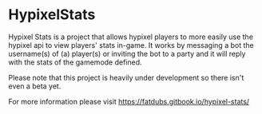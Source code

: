 # HypixelStats
Hypixel Stats is a project that allows hypixel players to more easily use the hypixel api to view players' stats in-game.
It works by messaging a bot the username(s) of (a) player(s) or inviting the bot to a party and it will reply with the stats of the gamemode defined.

Please note that this project is heavily under development so there isn't even a beta yet.

For more information please visit https://fatdubs.gitbook.io/hypixel-stats/
